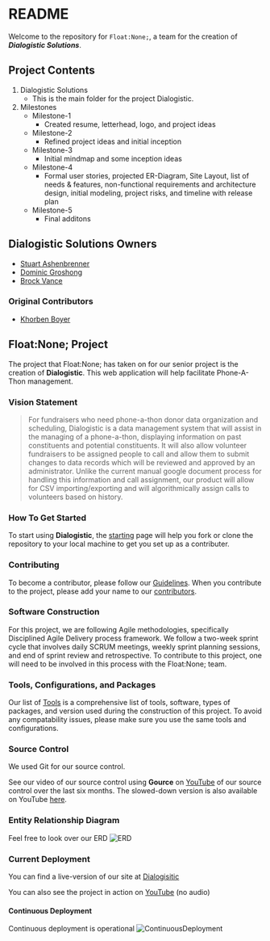 # README #
Welcome to the repository for `Float:None;`, a team for the creation of ***Dialogistic Solutions***.

## Project Contents ##
1. Dialogistic Solutions
    * This is the main folder for the project Dialogistic.
2. Milestones
    * Milestone-1
        - Created resume, letterhead, logo, and project ideas
    * Milestone-2
        - Refined project ideas and initial inception
    * Milestone-3
        - Initial mindmap and some inception ideas
    * Milestone-4
        - Formal user stories, projected ER-Diagram, Site Layout, list of needs & features, non-functional requirements and architecture design, initial modeling, project risks, and timeline with release plan
    * Milestone-5
        - Final additons

## Dialogistic Solutions Owners ##
* [Stuart Ashenbrenner](https://github.com/stuartjash)
* [Dominic Groshong](https://github.com/xzonos)
* [Brock Vance](https://github.com/brockv)

### Original Contributors ###
* [Khorben Boyer](https://github.com/No-one-alone)

## Float:None; Project ##
The project that Float:None; has taken on for our senior project is the creation of **Dialogistic**. This web application will help facilitate Phone-A-Thon management.

### Vision Statement ###
>For fundraisers who need phone-a-thon donor data organization and scheduling, Dialogistic is a data management system that will assist in the managing of a phone-a-thon, displaying information on past constituents and potential constituents. It will also allow volunteer fundraisers to be assigned people to call and allow them to submit changes to data records which will be reviewed and approved by an administrator. Unlike the current manual google document process for handling this information and call assignment, our product will allow for CSV importing/exporting and will algorithmically assign calls to volunteers based on history.

### How To Get Started ###
To start using **Dialogistic**, the [starting](starting.md) page will help you fork or clone the repository to your local machine to get you set up as a contributer.

### Contributing ###
To become a contributor, please follow our [Guidelines](guidelines.md). When you contribute to the project, please add your name to our [contributors](CONTRIBUTING.md).

### Software Construction ###
For this project, we are following Agile methodologies, specifically Disciplined Agile Delivery process framework. We follow a two-week sprint cycle that involves daily SCRUM meetings, weekly sprint planning sessions, and end of sprint review and retrospective. To contribute to this project, one will need to be involved in this process with the Float:None; team.

### Tools, Configurations, and Packages ###
Our list of [Tools](tools.md) is a comprehensive list of tools, software, types of packages, and version used during the construction of this project. To avoid any compatability issues, please make sure you use the same tools and configurations. 

### Source Control ###
We used Git for our source control.

See our video of our source control using **Gource** on [YouTube](https://www.youtube.com/watch?v=f9W1qRBN9x8) of our source control over the last six months. The slowed-down version is also available on YouTube [here](https://www.youtube.com/watch?v=Xn4bEYdmXII&t=90s).

### Entity Relationship Diagram ###
Feel free to look over our ERD
![ERD](https://bitbucket.org/floatnone/float-none/raw/20a4b0a988f6c9b89422c08e29a6333814c03429/milestones/Final_ERD.png)

### Current Deployment ###
You can find a live-version of our site at [Dialogisitic](https://dialogistic.azurewebsites.net/)

You can also see the project in action on [YouTube](https://youtu.be/6RrkngDSGdI) (no audio)

#### Continuous Deployment ####
Continuous deployment is operational
![ContinuousDeployment](https://bitbucket.org/floatnone/float-none/raw/15a5a720dcdf96a4850b0b9de0a2a8cbc60246e4/milestones/ContinuousDeployment.png)
